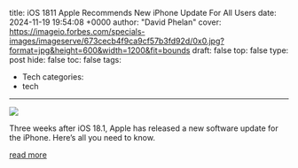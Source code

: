 title: iOS 1811 Apple Recommends New iPhone Update For All Users
date: 2024-11-19 19:54:08 +0000
author: "David Phelan"
cover: https://imageio.forbes.com/specials-images/imageserve/673cecb4f9ca9cf57b3fd92d/0x0.jpg?format=jpg&height=600&width=1200&fit=bounds
draft: false
top: false
type: post
hide: false
toc: false
tags:
  - Tech
categories:
  - tech
---

![](https://imageio.forbes.com/specials-images/imageserve/673cecb4f9ca9cf57b3fd92d/0x0.jpg?format=jpg&height=600&width=1200&fit=bounds)

Three weeks after iOS 18.1, Apple has released a new software update for the iPhone. Here’s all you need to know.

[read more](https://www.forbes.com/sites/davidphelan/2024/11/19/ios-1811-apple-recommends-new-iphone-update-for-all-users/)
